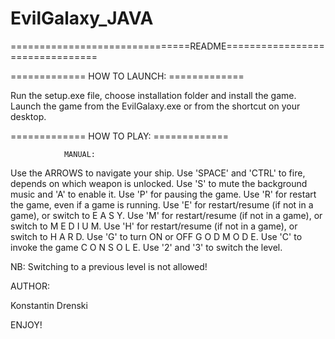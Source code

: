 # EvilGalaxy_JAVA
===============================README================================

============= HOW TO LAUNCH: =============

Run the setup.exe file, choose installation folder and install the game. Launch the game from the EvilGalaxy.exe or from the shortcut on your desktop.



============= HOW TO PLAY: =============


                MANUAL: 

Use the ARROWS to navigate your ship. 
Use 'SPACE' and 'CTRL' to fire, 
depends on which weapon is unlocked.
Use 'S' to mute the background music 
and 'A' to enable it.
Use 'P' for pausing the game.
Use 'R' for restart the game, even if a game is running.
Use 'E' for restart/resume (if not in a game), or switch to E A S Y.
Use 'M' for restart/resume (if not in a game), or switch to M E D I U M.
Use 'H' for restart/resume (if not in a game), or switch to H A R D.
Use 'G' to turn ON or OFF G O D M O D E.
Use 'C' to invoke the game C O N S O L E.
Use '2' and '3' to switch the level.

NB: Switching to a previous level is not allowed!


AUTHOR:

Konstantin Drenski


ENJOY!    		    	
